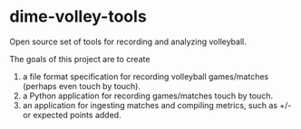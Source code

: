 # dime-volley-tools
Open source set of tools for recording and analyzing volleyball.

The goals of this project are to create 
1. a file format specification for recording volleyball games/matches (perhaps even touch by touch).
1. a Python application for recording games/matches touch by touch.
1. an application for ingesting matches and compiling metrics, such as +/- or expected points added.